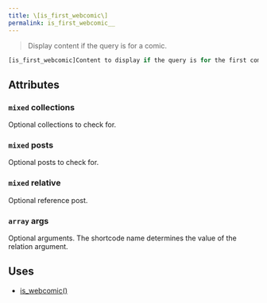 ```yaml
---
title: \[is_first_webcomic\]
permalink: is_first_webcomic__
---
```


> Display content if the query is for a comic.

```php
[is_first_webcomic]Content to display if the query is for the first comic.[/is_first_webcomic]
```

## Attributes

### `mixed` collections
Optional collections to check for.

### `mixed` posts
Optional posts to check for.

### `mixed` relative
Optional reference post.

### `array` args
Optional arguments. The shortcode name determines the
value of the relation argument.

## Uses
- [is_webcomic()](is_webcomic())

